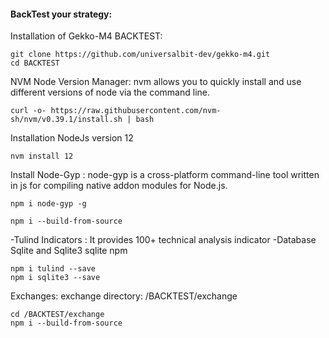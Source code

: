 
#### BackTest your strategy: 


Installation of Gekko-M4 BACKTEST:

```
git clone https://github.com/universalbit-dev/gekko-m4.git
cd BACKTEST
```

NVM Node Version Manager:
nvm allows you to quickly install and use different versions of node via the command line.

```
curl -o- https://raw.githubusercontent.com/nvm-sh/nvm/v0.39.1/install.sh | bash
```

Installation NodeJs version 12
```
nvm install 12
```

Install Node-Gyp :
node-gyp is a cross-platform command-line tool written in js for compiling native addon modules for Node.js.

```
npm i node-gyp -g
```

```
npm i --build-from-source
```

-Tulind Indicators : It provides 100+ technical analysis indicator
-Database Sqlite and Sqlite3 sqlite npm

```
npm i tulind --save
npm i sqlite3 --save
```


Exchanges:
exchange directory: /BACKTEST/exchange

```
cd /BACKTEST/exchange
npm i --build-from-source
```
